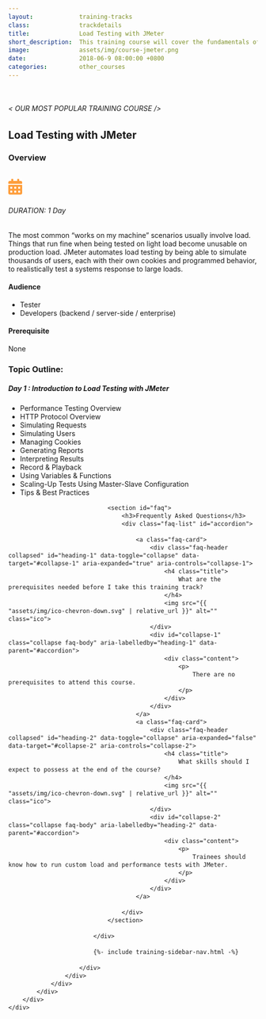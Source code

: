 ```yaml
---
layout:             training-tracks
class:              trackdetails
title:              Load Testing with JMeter
short_description:  This training course will cover the fundamentals of running custom load and performance tests with JMeter.
image:              assets/img/course-jmeter.png
date:               2018-06-9 08:00:00 +0800
categories:         other_courses
---
```

<div class="section-content">
    <div class="container-fluid auto-1110">
        <div class="row">
            <div class="col">
                <div class="panel-content">
                    <div class="title-section">
                        <img src="{{ "assets/img/title-software.png" | relative_url }}" alt="">
                        <div class="title">
                            <h6>
                                < OUR MOST POPULAR TRAINING COURSE />
                            </h6>
                            <h2>Load Testing with JMeter</h2>
                        </div>
                    </div>
                    <div class="row" data-sticky-container>
                        <div class="track-panel">
                            <div class="track-content">
                                <section id="overview">
                                    <h3>Overview</h3>
                                    <img class="mb30 img-fluid" src="{{ "assets/img/java-course-cover.jpg" | relative_url }}" alt="">
                                    <div class="track-details">
                                        <div class="details mr40">
                                            <img src="/assets/img/ico-calendar.svg" alt="">
                                            <h6>DURATION: 1 Day</h6>
                                        </div>
                                    </div>
                                    <p>
                                        The most common “works on my machine” scenarios usually involve load. Things that run fine when being tested on light load become unusable on production load. JMeter automates load testing by being able to simulate thousands of users, each with their own cookies and programmed behavior, to realistically test a systems response to large loads.
                                    </p>
                                    <h4>
                                        Audience
                                    </h4>
                                    <p>
                                        <ul>
                                            <li>Tester</li>
                                            <li>Developers (backend / server-side / enterprise)</li>
                                        </ul>
                                    </p>
                                    <h4>
                                        Prerequisite
                                    </h4>
                                    <p>
                                        None
                                    </p>
                                </section>
                                <section id="topic-outline">
                                    <h3>
                                        Topic Outline:
                                    </h3>
                                    <h5 class="course-title">Day 1 : Introduction to Load Testing with JMeter</h5>
                                    <ul class="course-outline">
                                        <li>Performance Testing Overview</li>
                                        <li>HTTP Protocol Overview</li>
                                        <li>Simulating Requests</li>
                                        <li>Simulating Users</li>
                                        <li>Managing Cookies</li>
                                        <li>Generating Reports</li>
                                        <li>Interpreting Results</li>
                                        <li>Record & Playback</li>
                                        <li>Using Variables & Functions</li>
                                        <li>Scaling-Up Tests Using Master-Slave Configuration</li>
                                        <li>Tips & Best Practices</li>
                                    </ul>
                                </section>

                                <section id="faq">
                                    <h3>Frequently Asked Questions</h3>
                                    <div class="faq-list" id="accordion">

                                        <a class="faq-card">
                                            <div class="faq-header collapsed" id="heading-1" data-toggle="collapse" data-target="#collapse-1" aria-expanded="true" aria-controls="collapse-1">
                                                <h4 class="title">
                                                    What are the prerequisites needed before I take this training track?
                                                </h4>
                                                <img src="{{ "assets/img/ico-chevron-down.svg" | relative_url }}" alt="" class="ico">
                                            </div>
                                            <div id="collapse-1" class="collapse faq-body" aria-labelledby="heading-1" data-parent="#accordion">
                                                <div class="content">
                                                    <p>
                                                        There are no prerequisites to attend this course.
                                                    </p>
                                                </div>
                                            </div>
                                        </a>
                                        <a class="faq-card">
                                            <div class="faq-header collapsed" id="heading-2" data-toggle="collapse" aria-expanded="false" data-target="#collapse-2" aria-controls="collapse-2">
                                                <h4 class="title">
                                                    What skills should I expect to possess at the end of the course?
                                                </h4>
                                                <img src="{{ "assets/img/ico-chevron-down.svg" | relative_url }}" alt="" class="ico">
                                            </div>
                                            <div id="collapse-2" class="collapse faq-body" aria-labelledby="heading-2" data-parent="#accordion">
                                                <div class="content">
                                                    <p>
                                                        Trainees should know how to run custom load and performance tests with JMeter. 
                                                    </p>
                                                </div>
                                            </div>
                                        </a>

                                    </div>
                                </section>

                            </div>

                            {%- include training-sidebar-nav.html -%}

                        </div>
                    </div>
                </div>
            </div>
        </div>
    </div>
</div>